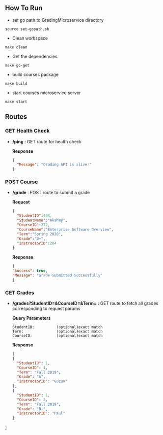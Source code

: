 ## How To Run
* set go path to GradingMicroservice directory
```shell
source set-gopath.sh
```
* Clean workspace
```shell
make clean
```
* Get the dependencies
```shell
make go-get
```
* build courses package
```shell
make build
```

* start courses microservice server
```shell
make start
```

## Routes
### GET Health Check
* **/ping** : GET route for health check

  **Response** 
  ```json 
  {
    "Message": "Grading API is alive!"
  }
  ```
### POST Course
* **/grade** : POST route to submit a grade

  **Request**
  ```json
  {
	"StudentID":404,
	"StudentName":"Akshay",
	"CourseID":272,
	"CourseName":"Enterprise Software Overview",
	"Term":"Spring 2020",
	"Grade":"B+",
	"InstructorID":204
  }
  ```
  **Response**
  ```json
  {
  "Success": true,
  "Message": "Grade Submitted Successfully"
  }
  ```
### GET Grades
* **/grades?StudentID=&CourseID=&Term=** : GET route to fetch all grades corresponding to request params
  
  **Query Parameters**
  ```
  StudentID:          (optional)exact match  
  Term:               (optional)exact match  
  CourseID:           (optional)exact match
  ```
  **Response**
  ```json
  [
  {
    "StudentID": 1,
    "CourseID": 1,
    "Term": "Fall 2019",
    "Grade": "A",
    "InstructorID": "Guzun"
  },
  {
    "StudentID": 1,
    "CourseID": 2,
    "Term": "Fall 2019",
    "Grade": "B-",
    "InstructorID": "Paul"
  }
]
  ```